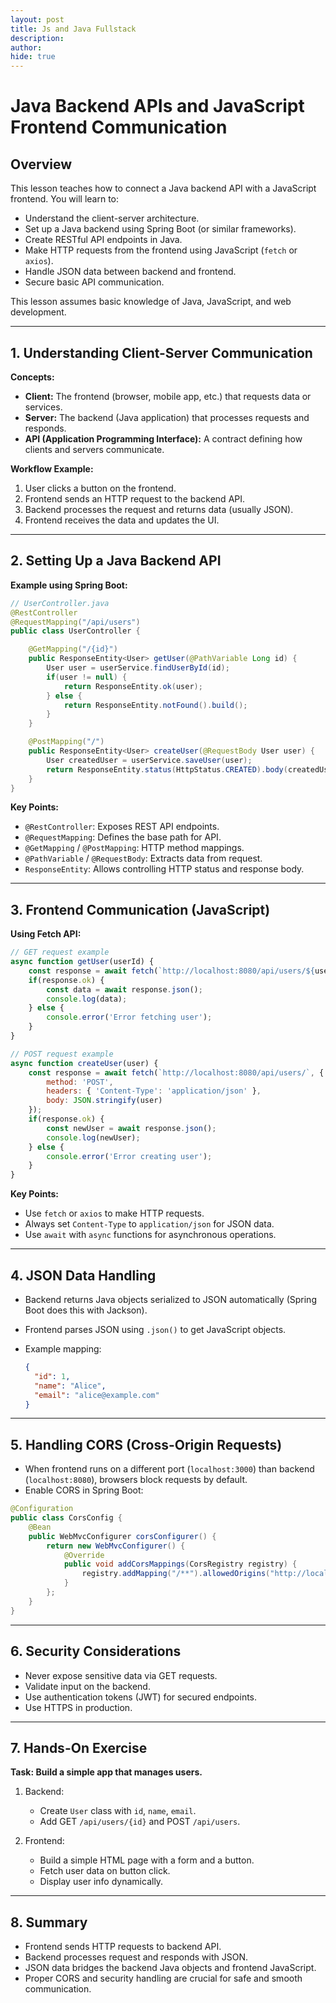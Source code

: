 ```yaml
---
layout: post 
title: Js and Java Fullstack
description: 
author: 
hide: true
---
```


# Java Backend APIs and JavaScript Frontend Communication

## Overview

This lesson teaches how to connect a Java backend API with a JavaScript frontend. You will learn to:

* Understand the client-server architecture.
* Set up a Java backend using Spring Boot (or similar frameworks).
* Create RESTful API endpoints in Java.
* Make HTTP requests from the frontend using JavaScript (`fetch` or `axios`).
* Handle JSON data between backend and frontend.
* Secure basic API communication.

This lesson assumes basic knowledge of Java, JavaScript, and web development.

---

## 1. Understanding Client-Server Communication

**Concepts:**

* **Client:** The frontend (browser, mobile app, etc.) that requests data or services.
* **Server:** The backend (Java application) that processes requests and responds.
* **API (Application Programming Interface):** A contract defining how clients and servers communicate.

**Workflow Example:**

1. User clicks a button on the frontend.
2. Frontend sends an HTTP request to the backend API.
3. Backend processes the request and returns data (usually JSON).
4. Frontend receives the data and updates the UI.

---

## 2. Setting Up a Java Backend API

**Example using Spring Boot:**

```java
// UserController.java
@RestController
@RequestMapping("/api/users")
public class UserController {

    @GetMapping("/{id}")
    public ResponseEntity<User> getUser(@PathVariable Long id) {
        User user = userService.findUserById(id);
        if(user != null) {
            return ResponseEntity.ok(user);
        } else {
            return ResponseEntity.notFound().build();
        }
    }

    @PostMapping("/")
    public ResponseEntity<User> createUser(@RequestBody User user) {
        User createdUser = userService.saveUser(user);
        return ResponseEntity.status(HttpStatus.CREATED).body(createdUser);
    }
}
```

**Key Points:**

* `@RestController`: Exposes REST API endpoints.
* `@RequestMapping`: Defines the base path for API.
* `@GetMapping` / `@PostMapping`: HTTP method mappings.
* `@PathVariable` / `@RequestBody`: Extracts data from request.
* `ResponseEntity`: Allows controlling HTTP status and response body.

---

## 3. Frontend Communication (JavaScript)

**Using Fetch API:**

```javascript
// GET request example
async function getUser(userId) {
    const response = await fetch(`http://localhost:8080/api/users/${userId}`);
    if(response.ok) {
        const data = await response.json();
        console.log(data);
    } else {
        console.error('Error fetching user');
    }
}

// POST request example
async function createUser(user) {
    const response = await fetch(`http://localhost:8080/api/users/`, {
        method: 'POST',
        headers: { 'Content-Type': 'application/json' },
        body: JSON.stringify(user)
    });
    if(response.ok) {
        const newUser = await response.json();
        console.log(newUser);
    } else {
        console.error('Error creating user');
    }
}
```

**Key Points:**

* Use `fetch` or `axios` to make HTTP requests.
* Always set `Content-Type` to `application/json` for JSON data.
* Use `await` with `async` functions for asynchronous operations.

---

## 4. JSON Data Handling

* Backend returns Java objects serialized to JSON automatically (Spring Boot does this with Jackson).
* Frontend parses JSON using `.json()` to get JavaScript objects.
* Example mapping:

  ```json
  {
    "id": 1,
    "name": "Alice",
    "email": "alice@example.com"
  }
  ```

---

## 5. Handling CORS (Cross-Origin Requests)

* When frontend runs on a different port (`localhost:3000`) than backend (`localhost:8080`), browsers block requests by default.
* Enable CORS in Spring Boot:

```java
@Configuration
public class CorsConfig {
    @Bean
    public WebMvcConfigurer corsConfigurer() {
        return new WebMvcConfigurer() {
            @Override
            public void addCorsMappings(CorsRegistry registry) {
                registry.addMapping("/**").allowedOrigins("http://localhost:3000");
            }
        };
    }
}
```

---

## 6. Security Considerations

* Never expose sensitive data via GET requests.
* Validate input on the backend.
* Use authentication tokens (JWT) for secured endpoints.
* Use HTTPS in production.

---

## 7. Hands-On Exercise

**Task: Build a simple app that manages users.**

1. Backend:

   * Create `User` class with `id`, `name`, `email`.
   * Add GET `/api/users/{id}` and POST `/api/users`.
2. Frontend:

   * Build a simple HTML page with a form and a button.
   * Fetch user data on button click.
   * Display user info dynamically.

---

## 8. Summary

* Frontend sends HTTP requests to backend API.
* Backend processes request and responds with JSON.
* JSON data bridges the backend Java objects and frontend JavaScript.
* Proper CORS and security handling are crucial for safe and smooth communication.